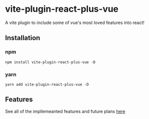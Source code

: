 # vite-plugin-react-plus-vue

A vite plugin to include some of vue's most loved features into react!

## Installation

### npm

`npm install vite-plugin-react-plus-vue -D`

### yarn

`yarn add vite-plugin-react-plus-vue -D`

## Features

See all of the impllemeanted features and future plans [here](../react-plus-vue-jsx-import-source/README.md#current-features)
